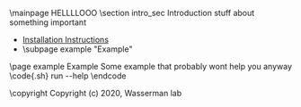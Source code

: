 \mainpage HELLLLOOO
\section intro_sec Introduction
stuff about something important

 - [Installation Instructions](installation.md)
 - \subpage example "Example"


 \page example Example
 Some example that probably wont help you anyway 
 \code{.sh}
 run --help 
 \endcode 


 \copyright Copyright (c) 2020, Wasserman lab
